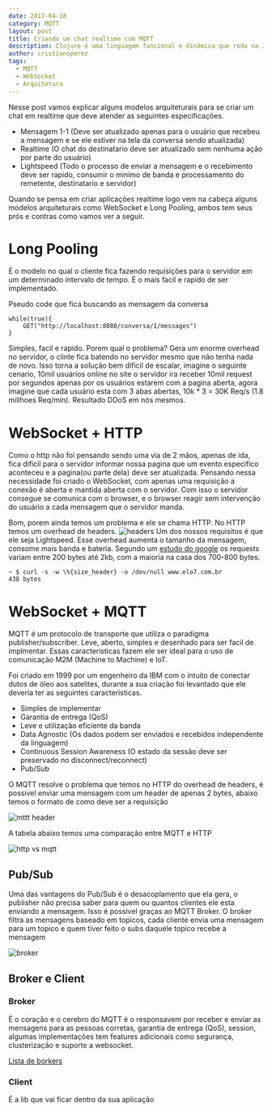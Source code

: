 ```yaml
---
date: 2017-04-18
category: MQTT
layout: post
title: Criando um chat realtime com MQTT
description: Clojure é uma linguagem funcional e dinâmica que roda na JVM e que vem crescendo bastante no mercado de trabalho, com ajuda de algumas bibliotecas. Aprenda como subir uma API REST em 10 minutos!
author: cristianoperez
tags:
  - MQTT
  - WebSocket
  - Arquitetura
---
```

Nesse post vamos explicar alguns modelos arquiteturais para se criar um chat em realtime que deve atender as seguintes especificações.
* Mensagem 1-1 (Deve ser atualizado apenas para o usuário que recebeu a mensagem e se ele estiver na tela da conversa sendo atualizada)
* Realtime (O chat do destinatario deve ser atualizado sem nenhuma ação por parte do usuário)
* Lightspeed (Todo o processo de enviar a mensagem e o recebimento deve ser rapido, consumir o minimo de banda e processamento do remetente, destinatario e servidor)

 Quando se pensa em criar aplicações realtime logo vem na cabeça alguns modelos arquiteturais como WebSocket e Long Pooling, ambos tem seus prós e contras como vamos ver a seguir.

# Long Pooling

É o modelo no qual o cliente fica fazendo requisições para o servidor em um determinado intervalo de tempo. É o mais facil e rapido de ser implementado.

Pseudo code que fica buscando as mensagem da conversa
```
while(true){
	GET("http://localhost:8080/conversa/1/messages")
}
```

Simples, facil e rapido. Porem qual o problema? Gera um enorme overhead no servidor, o clinte fica batendo no servidor mesmo que não tenha nada de novo.
Isso torna a solução bem dificil de escalar, imagine o seguinte cenario, 10mil usuários online no site o servidor ira receber 10mil request por segundos apenas por os usuários estarem com a pagina aberta, agora imagine que cada usuário esta com 3 abas abertas, 10k * 3 = 30K Req/s (1.8 millhoes Req/min). Resultado DDoS em nós mesmos.

# WebSocket + HTTP

Como o http não foi pensando sendo uma via de 2 mãos, apenas de ida, fica dificil para o servidor informar nossa pagina que um evento especifico aconteceu e a pagina(ou parte dela) deve ser atualizada. Pensando nessa necessidade foi criado o WebSocket, com apenas uma requisição a conexão é aberta e mantida aberta com o servidor. Com isso o servidor consegue se comunica com o browser, e o browser reagir sem intervenção do usuário a cada mensagem que o servidor manda.

Bom, porem ainda temos um problema e ele se chama HTTP.
No HTTP temos um overhead de headers.
![headers](http://i.imgur.com/d3AOH7K.png)
Um dos nossos requisitos é que ele seja Lightspeed. Esse overhead aumenta o tamanho da mensagem, consome mais banda e bateria. Segundo um [estudo do google](http://dev.chromium.org/spdy/spdy-whitepaper) os requests variam entre 200 bytes até 2kb, com a maioria na casa dos 700-800 bytes.
```
~ $ curl -s -w \%{size_header} -o /dev/null www.elo7.com.br
438 bytes
```

# WebSocket + MQTT


MQTT é um protocolo de transporte que utiliza o paradigma publisher/subscriber. Leve, aberto, simples e desenhado para ser facil de implmentar. Essas caracteristicas fazem ele ser ideal para o uso de comunicação M2M (Machine to Machine) e IoT.

Foi criado em 1999 por um engenheiro da IBM com o intuito de conectar dutos de óleo aos satelites, durante a sua criação foi levantado que ele deveria ter as seguintes caracteristicas.
* Simples de implementar
* Garantia de entrega (QoS)
* Leve e utilização eficiente da banda
* Data Agnostic (Os dados podem ser enviados e recebidos independente da linguagem)
* Continuous Session Awareness (O estado da sessão deve ser preservado no disconnect/reconnect)
* Pub/Sub

O MQTT resolve o problema que temos no HTTP do overhead de headers, é possivel enviar uma mensagem com um header de apenas 2 bytes, abaixo temos o formato de como deve ser a requisição

![mttt header](http://www.rfwireless-world.com/images/MQTT-protocol-message-format.jpg)

A tabela abaixo temos uma comparação entre MQTT e HTTP

![http vs mqtt](http://i.imgur.com/wJo2kSN.png)

## Pub/Sub

Uma das vantagens do Pub/Sub é o desacoplamento que ela gera, o publisher não precisa saber para quem ou quantos clientes ele esta enviando a mensagem. Isso é possivel graças ao MQTT Broker. O broker filtra as mensagens baseado em topicos, cada cliente envia uma mensagem para um topico e quem tiver feito o subs daquele topico recebe a mensagem

![broker](http://www.hivemq.com/wp-content/uploads/Screen-Shot-2014-10-22-at-12.21.07.png)

## Broker e Client
### Broker
É o coração e o cerebro do MQTT é o responsavem por receber e enviar as mensagens para as pessoas corretas, garantia de entrega (QoS), session, algumas implementações tem features adicionais como segurança, clusterização e suporte a websocket.

[Lista de borkers](https://github.com/mqtt/mqtt.github.io/wiki/brokers)

### Client
É a lib que vai ficar dentro da sua aplicação
